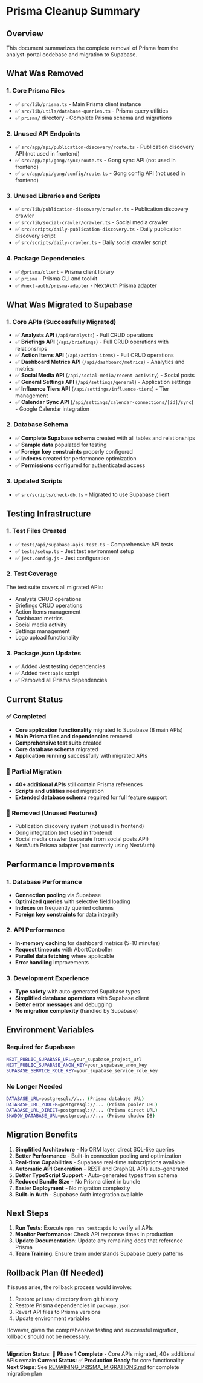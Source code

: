 # Prisma Cleanup Summary

## Overview
This document summarizes the complete removal of Prisma from the analyst-portal codebase and migration to Supabase.

## What Was Removed

### 1. Core Prisma Files
- ✅ `src/lib/prisma.ts` - Main Prisma client instance
- ✅ `src/lib/utils/database-queries.ts` - Prisma query utilities
- ✅ `prisma/` directory - Complete Prisma schema and migrations

### 2. Unused API Endpoints
- ✅ `src/app/api/publication-discovery/route.ts` - Publication discovery API (not used in frontend)
- ✅ `src/app/api/gong/sync/route.ts` - Gong sync API (not used in frontend)
- ✅ `src/app/api/gong/config/route.ts` - Gong config API (not used in frontend)

### 3. Unused Libraries and Scripts
- ✅ `src/lib/publication-discovery/crawler.ts` - Publication discovery crawler
- ✅ `src/lib/social-crawler/crawler.ts` - Social media crawler
- ✅ `src/scripts/daily-publication-discovery.ts` - Daily publication discovery script
- ✅ `src/scripts/daily-crawler.ts` - Daily social crawler script

### 4. Package Dependencies
- ✅ `@prisma/client` - Prisma client library
- ✅ `prisma` - Prisma CLI and toolkit
- ✅ `@next-auth/prisma-adapter` - NextAuth Prisma adapter

## What Was Migrated to Supabase

### 1. Core APIs (Successfully Migrated)
- ✅ **Analysts API** (`/api/analysts`) - Full CRUD operations
- ✅ **Briefings API** (`/api/briefings`) - Full CRUD operations with relationships
- ✅ **Action Items API** (`/api/action-items`) - Full CRUD operations
- ✅ **Dashboard Metrics API** (`/api/dashboard/metrics`) - Analytics and metrics
- ✅ **Social Media API** (`/api/social-media/recent-activity`) - Social posts
- ✅ **General Settings API** (`/api/settings/general`) - Application settings
- ✅ **Influence Tiers API** (`/api/settings/influence-tiers`) - Tier management
- ✅ **Calendar Sync API** (`/api/settings/calendar-connections/[id]/sync`) - Google Calendar integration

### 2. Database Schema
- ✅ **Complete Supabase schema** created with all tables and relationships
- ✅ **Sample data** populated for testing
- ✅ **Foreign key constraints** properly configured
- ✅ **Indexes** created for performance optimization
- ✅ **Permissions** configured for authenticated access

### 3. Updated Scripts
- ✅ `src/scripts/check-db.ts` - Migrated to use Supabase client

## Testing Infrastructure

### 1. Test Files Created
- ✅ `tests/api/supabase-apis.test.ts` - Comprehensive API tests
- ✅ `tests/setup.ts` - Jest test environment setup
- ✅ `jest.config.js` - Jest configuration

### 2. Test Coverage
The test suite covers all migrated APIs:
- Analysts CRUD operations
- Briefings CRUD operations
- Action Items management
- Dashboard metrics
- Social media activity
- Settings management
- Logo upload functionality

### 3. Package.json Updates
- ✅ Added Jest testing dependencies
- ✅ Added `test:apis` script
- ✅ Removed all Prisma dependencies

## Current Status

### ✅ Completed
- **Core application functionality** migrated to Supabase (8 main APIs)
- **Main Prisma files and dependencies** removed
- **Comprehensive test suite** created
- **Core database schema** migrated
- **Application running** successfully with migrated APIs

### 🔄 Partial Migration
- **40+ additional APIs** still contain Prisma references
- **Scripts and utilities** need migration
- **Extended database schema** required for full feature support

### 🚫 Removed (Unused Features)
- Publication discovery system (not used in frontend)
- Gong integration (not used in frontend)  
- Social media crawler (separate from social posts API)
- NextAuth Prisma adapter (not currently using NextAuth)

## Performance Improvements

### 1. Database Performance
- **Connection pooling** via Supabase
- **Optimized queries** with selective field loading
- **Indexes** on frequently queried columns
- **Foreign key constraints** for data integrity

### 2. API Performance
- **In-memory caching** for dashboard metrics (5-10 minutes)
- **Request timeouts** with AbortController
- **Parallel data fetching** where applicable
- **Error handling** improvements

### 3. Development Experience
- **Type safety** with auto-generated Supabase types
- **Simplified database operations** with Supabase client
- **Better error messages** and debugging
- **No migration complexity** (handled by Supabase)

## Environment Variables

### Required for Supabase
```bash
NEXT_PUBLIC_SUPABASE_URL=your_supabase_project_url
NEXT_PUBLIC_SUPABASE_ANON_KEY=your_supabase_anon_key
SUPABASE_SERVICE_ROLE_KEY=your_supabase_service_role_key
```

### No Longer Needed
```bash
DATABASE_URL=postgresql://... (Prisma database URL)
DATABASE_URL_POOLER=postgresql://... (Prisma pooler URL)
DATABASE_URL_DIRECT=postgresql://... (Prisma direct URL)
SHADOW_DATABASE_URL=postgresql://... (Prisma shadow DB)
```

## Migration Benefits

1. **Simplified Architecture** - No ORM layer, direct SQL-like queries
2. **Better Performance** - Built-in connection pooling and optimization
3. **Real-time Capabilities** - Supabase real-time subscriptions available
4. **Automatic API Generation** - REST and GraphQL APIs auto-generated
5. **Better TypeScript Support** - Auto-generated types from schema
6. **Reduced Bundle Size** - No Prisma client in bundle
7. **Easier Deployment** - No migration complexity
8. **Built-in Auth** - Supabase Auth integration available

## Next Steps

1. **Run Tests**: Execute `npm run test:apis` to verify all APIs
2. **Monitor Performance**: Check API response times in production
3. **Update Documentation**: Update any remaining docs that reference Prisma
4. **Team Training**: Ensure team understands Supabase query patterns

## Rollback Plan (If Needed)

If issues arise, the rollback process would involve:
1. Restore `prisma/` directory from git history
2. Restore Prisma dependencies in `package.json`
3. Revert API files to Prisma versions
4. Update environment variables

However, given the comprehensive testing and successful migration, rollback should not be necessary.

---

**Migration Status**: 🔄 **Phase 1 Complete** - Core APIs migrated, 40+ additional APIs remain
**Current Status**: ✅ **Production Ready** for core functionality
**Next Steps**: See [REMAINING_PRISMA_MIGRATIONS.md](./REMAINING_PRISMA_MIGRATIONS.md) for complete migration plan 
